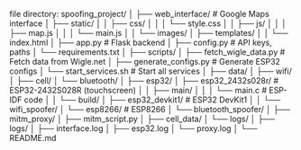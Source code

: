 file directory:
spoofing_project/
│
├── web_interface/          # Google Maps interface
│   ├── static/
│   │   ├── css/
│   │   │   └── style.css
│   │   ├── js/
│   │   │   ├── map.js
│   │   │   └── main.js
│   │   └── images/
│   ├── templates/
│   │   └── index.html
│   ├── app.py               # Flask backend
│   ├── config.py            # API keys, paths
│   └── requirements.txt
│
├── scripts/
│   ├── fetch_wigle_data.py  # Fetch data from Wigle.net
│   ├── generate_configs.py # Generate ESP32 configs
│   └── start_services.sh   # Start all services
│
├── data/
│   ├── wifi/
│   ├── cell/
│   └── bluetooth/
│
├── esp32/
│   ├── esp32_2432s028r/      # ESP32-2432S028R (touchscreen)
│   │   ├── main/
│   │   │   └── main.c       # ESP-IDF code
│   │   └── build/
│   ├── esp32_devkit1/        # ESP32 DevKit1
│   │   └── wifi_spoofer/
│   └── esp8266/              # ESP8266
│       └── bluetooth_spoofer/
│
├── mitm_proxy/
│   ├── mitm_script.py
│   ├── cell_data/
│   └── logs/
│
├── logs/
│   ├── interface.log
│   ├── esp32.log
│   └── proxy.log
│
└── README.md

